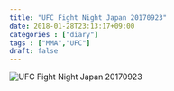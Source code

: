 ```yaml
---
title: "UFC Fight Night Japan 20170923"
date: 2018-01-28T23:13:17+09:00
categories : ["diary"]
tags : ["MMA","UFC"]
draft: false
---
```


![UFC Fight Night Japan 20170923](/images/ufc_20170923.jpg)
